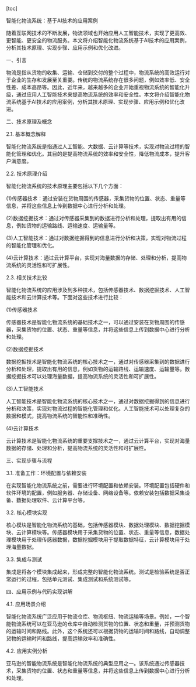 
[toc]                    
                
                
智能化物流系统：基于AI技术的应用案例

随着互联网技术的不断发展，物流领域也开始应用人工智能技术，实现了更高效、更智能、更安全的物流服务。本文将介绍智能化物流系统基于AI技术的应用案例，分析其技术原理、实现步骤、应用示例和优化改进。

一、引言

物流是指从货物的收集、运输、仓储到交付的整个过程中，物流系统的高效运行对于企业的生存和发展至关重要。传统的物流系统存在很多问题，例如效率低、安全性差、成本高昂等。因此，近年来，越来越多的企业开始重视物流系统的智能化升级，通过应用人工智能技术来提高物流系统的效率和安全性。本文将介绍智能化物流系统基于AI技术的应用案例，分析其技术原理、实现步骤、应用示例和优化改进。

二、技术原理及概念

2.1. 基本概念解释

智能化物流系统是指通过人工智能、大数据、云计算等技术，实现对物流过程的智能化管理和优化。其目的是提高物流系统的效率和安全性，降低物流成本，提升客户满意度。

2.2. 技术原理介绍

智能化物流系统的技术原理主要包括以下几个方面：

(1)传感器技术：通过安装在货物周围的传感器，采集货物的位置、状态、重量等信息，并将这些信息上传到数据中心进行分析和处理。

(2)数据挖掘技术：通过对传感器采集到的数据进行分析和处理，提取出有用的信息，例如货物的运输路线、运输速度、运输量等。

(3)人工智能技术：通过对数据挖掘得到的信息进行分析和决策，实现对物流过程的智能化管理和优化。

(4)云计算技术：通过云计算平台，实现对海量数据的存储、处理和分析，提高物流系统的灵活性和可扩展性。

2.3. 相关技术比较

智能化物流系统的应用涉及到多种技术，包括传感器技术、数据挖掘技术、人工智能技术和云计算技术等。下面对这些技术进行比较：

(1)传感器技术

传感器技术是智能化物流系统的基础技术之一，可以通过安装在货物周围的传感器，采集货物的位置、状态、重量等信息，并将这些信息上传到数据中心进行分析和处理。

(2)数据挖掘技术

数据挖掘技术是智能化物流系统的核心技术之一，通过对传感器采集到的数据进行分析和处理，提取出有用的信息，例如货物的运输路线、运输速度、运输量等。数据挖掘技术可以处理海量数据，提高物流系统的灵活性和可扩展性。

(3)人工智能技术

人工智能技术是智能化物流系统的核心技术之一，通过对数据挖掘得到的信息进行分析和决策，实现对物流过程的智能化管理和优化。人工智能技术可以处理复杂的数据和模式，提高物流系统的智能性和准确性。

(4)云计算技术

云计算技术是智能化物流系统的重要支撑技术之一，通过云计算平台，实现对海量数据的存储、处理和分析，提高物流系统的灵活性和可扩展性。

三、实现步骤与流程

3.1. 准备工作：环境配置与依赖安装

在实现智能化物流系统之前，需要进行环境配置和依赖安装。环境配置包括硬件和软件环境的配置，例如服务器、存储设备、网络设备等。依赖安装包括数据采集设备、数据处理软件、云计算平台等。

3.2. 核心模块实现

核心模块是智能化物流系统的基础，包括传感器模块、数据处理模块、数据挖掘模块、云计算模块等。传感器模块用于采集货物的位置、状态、重量等信息，数据处理模块用于处理传感器数据，数据挖掘模块用于提取数据特征，云计算模块用于处理海量数据。

3.3. 集成与测试

集成是将各个模块集成起来，形成完整的智能化物流系统。测试是检验系统是否正常运行的过程，包括单元测试、集成测试和系统测试等。

四、应用示例与代码实现讲解

4.1. 应用场景介绍

智能化物流系统广泛应用于物流仓库、物流枢纽、物流运输等场景。例如，一个智能物流系统可以在亚马逊的仓库中自动检测货物的位置、状态和重量，并预测货物的运输时间和路线。此外，这个系统还可以根据货物的运输时间和路线，自动调整货物的运输时间和路线，提高运输效率和准确性。

4.2. 应用实例分析

亚马逊的智能物流系统是智能化物流系统的典型应用之一。该系统通过传感器技术，采集货物的位置、状态和重量等信息，并将这些信息上传到数据中心进行分析和处理。

